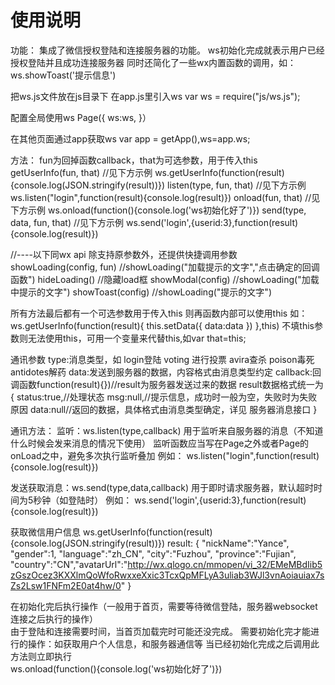 # 使用说明
功能：
集成了微信授权登陆和连接服务器的功能。
ws初始化完成就表示用户已经授权登陆并且成功连接服务器
同时还简化了一些wx内置函数的调用，如：ws.showToast('提示信息')

把ws.js文件放在js目录下
在app.js里引入ws
var ws = require("js/ws.js");

配置全局使用ws
Page({
    ws:ws,
}）

在其他页面通过app获取ws
var app = getApp(),ws=app.ws;

方法：
fun为回掉函数callback，that为可选参数，用于传入this
getUserInfo(fun, that)    //见下方示例 ws.getUserInfo(function(result){console.log(JSON.stringify(result))})
listen(type, fun, that)    //见下方示例 ws.listen("login",function(result){console.log(result)})
onload(fun, that)    //见下方示例 ws.onload(function(){console.log('ws初始化好了')})
send(type, data, fun, that)    //见下方示例 ws.send('login',{userid:3},function(result){console.log(result)})

//----以下同wx api 除支持原参数外，还提供快捷调用参数
showLoading(config, fun)    //showLoading("加载提示的文字","点击确定的回调函数")
hideLoading()    //隐藏load框
showModal(config)    //showLoading("加载中提示的文字")
showToast(config)    //showLoading("提示的文字")


所有方法最后都有一个可选参数用于传入this
则再函数内部可以使用this
如：ws.getUserInfo(function(result){
    this.setData({
        data:data
    })
},this)
不填this参数则无法使用this，可用一个变量来代替this,如var that=this;

通讯参数
type:消息类型，如 login登陆 voting 进行投票 avira查杀 poison毒死 antidotes解药
data:发送到服务器的数据，内容格式由消息类型约定
callback:回调函数function(result){})//result为服务器发送过来的数据
            result数据格式统一为
            {
                status:true,//处理状态
                msg:null,//提示信息，成功时一般为空，失败时为失败原因
                data:null//返回的数据，具体格式由消息类型确定，详见 服务器消息接口
            }

通讯方法：
监听：ws.listen(type,callback)
        用于监听来自服务器的消息（不知道什么时候会发来消息的情况下使用）
        监听函数应当写在Page之外或者Page的onLoad之中，避免多次执行监听叠加
        例如：
            ws.listen("login",function(result){console.log(result)})

发送获取消息：ws.send(type,data,callback)
        用于即时请求服务器，默认超时时间为5秒钟（如登陆时）
        例如：
            ws.send('login',{userid:3},function(result){console.log(result)})

获取微信用户信息
ws.getUserInfo(function(result){console.log(JSON.stringify(result))})
result:
    {
        "nickName":"Yance",
        "gender":1,
        "language":"zh_CN",
        "city":"Fuzhou",
        "province":"Fujian",
        "country":"CN","avatarUrl":"http://wx.qlogo.cn/mmopen/vi_32/EMeMBdIib5zGszOcez3KXXlmQoWfoRwxxeXxic3TcxQpMFLyA3uliab3WJl3vnAoiauiax7sZs2Lsw1FNFm2E0at4hw/0"
    }

在初始化完后执行操作（一般用于首页，需要等待微信登陆，服务器websocket连接之后执行的操作）  
由于登陆和连接需要时间，当首页加载完时可能还没完成。
需要初始化完才能进行的操作：如获取用户个人信息，和服务器通信等
当已经初始化完成之后调用此方法则立即执行  
ws.onload(function(){console.log('ws初始化好了')})


